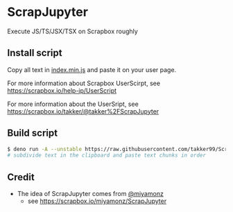 # ScrapJupyter

Execute JS/TS/JSX/TSX on Scrapbox roughly

## Install script

Copy all text in
[index.min.js](https://raw.githubusercontent.com/takker99/ScrapJupyter/main/dist/index.min.js)
and paste it on your user page.

For more information about Scrapbox UserScirpt, see
<https://scrapbox.io/help-jp/UserScript>

For more information about the UserSript, see
<https://scrapbox.io/takker/@takker%2FScrapJupyter>

## Build script

```sh
$ deno run -A --unstable https://raw.githubusercontent.com/takker99/ScrapJupyter/main/build.ts && cat dist/index.min.js | xsel
# subdivide text in the clipboard and paste text chunks in order
```

## Credit

- The idea of ScrapJupyter comes from [@miyamonz](https://github.com/miyamonz)
  - see <https://scrapbox.io/miyamonz/ScrapJupyter>

